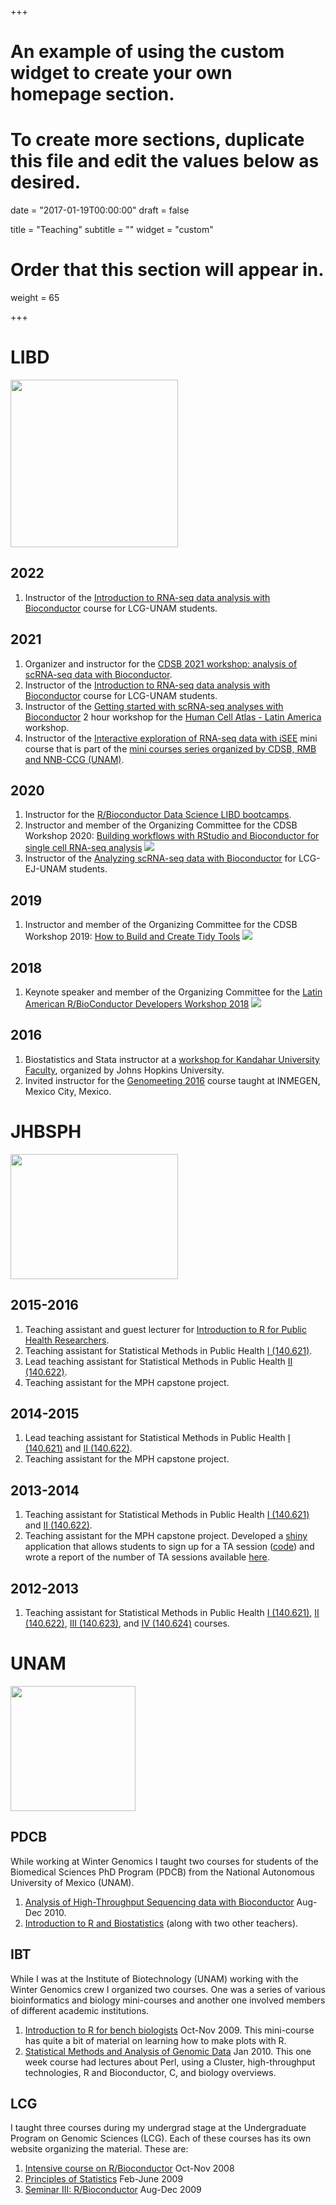 +++
# An example of using the custom widget to create your own homepage section.
# To create more sections, duplicate this file and edit the values below as desired.

date = "2017-01-19T00:00:00"
draft = false

title = "Teaching"
subtitle = ""
widget = "custom"

# Order that this section will appear in.
weight = 65

+++

# LIBD


<img class="image alignleft" src="images/LIBD.jpg" width="268" alt="" />

## 2022

1. Instructor of the [Introduction to RNA-seq data analysis with Bioconductor](https://lcolladotor.github.io/rnaseq_LCG-UNAM_2022/) course for LCG-UNAM students.

## 2021

1. Organizer and instructor for the [CDSB 2021 workshop: analysis of scRNA-seq data with Bioconductor](https://comunidadbioinfo.github.io/cdsb2021_scRNAseq/).
1. Instructor of the [Introduction to RNA-seq data analysis with Bioconductor](https://lcolladotor.github.io/rnaseq_LCG-UNAM_2021/) course for LCG-UNAM students.
1. Instructor of the [Getting started with scRNA-seq analyses with Bioconductor](https://github.com/lcolladotor/HCA_LA_2021) 2 hour workshop for the [Human Cell Atlas - Latin America](https://www.humancellatlas.org/hca-latin-america-2021-workshop/) workshop.
1. Instructor of the [Interactive exploration of RNA-seq data with iSEE](https://github.com/ComunidadBioInfo/minicurso_mayo_2021/) mini course that is part of the [mini courses series organized by CDSB, RMB and NNB-CCG (UNAM)](https://comunidadbioinfo.github.io/post/cs_and_s_event_fund_award/).

## 2020

1. Instructor for the [R/Bioconductor Data Science LIBD bootcamps](https://lcolladotor.github.io/bioc_team_ds/rbioconductor-data-science-bootcamps.html#.YJ6Hw5NKiEs).
1. Instructor and member of the Organizing Committee for the CDSB Workshop 2020: [Building workflows with RStudio and Bioconductor for single cell RNA-seq analysis](https://comunidadbioinfo.github.io/post/cdsb2020-building-workflows-with-rstudio-and-scrnaseq-with-bioconductor/#.XzMwSpNKiuo) ![](https://comunidadbioinfo.github.io/img/icon.png)
1. Instructor of the [Analyzing scRNA-seq data with Bioconductor](https://lcolladotor.github.io/osca_LIIGH_UNAM_2020/) for LCG-EJ-UNAM students.

## 2019

1. Instructor and member of the Organizing Committee for the CDSB Workshop 2019: [How to Build and Create Tidy Tools](https://comunidadbioinfo.github.io/post/building-tidy-tools-cdsb-runconf-2019/#.XKj6-etKjOQ) ![](https://comunidadbioinfo.github.io/img/icon.png)

## 2018

1. Keynote speaker and member of the Organizing Committee for the [Latin American R/BioConductor Developers Workshop 2018](https://comunidadbioinfo.github.io/post/r-bioconductor-developers-workshop-2018/#.XKj7y-tKjOQ) ![](https://comunidadbioinfo.github.io/img/icon.png)

## 2016

1. Biostatistics and Stata instructor at a [workshop for Kandahar University Faculty](http://lcolladotor.github.io/kandahar), organized by Johns Hopkins University. 
1. Invited instructor for the [Genomeeting 2016](http://www.genomeeting.com/) course taught at INMEGEN, Mexico City, Mexico.

# JHBSPH

<img class="image alignleft" src="images/hospital.jpg" width="268" height="200" alt="" />


## 2015-2016

1. Teaching assistant and guest lecturer for [Introduction to R for Public Health Researchers](http://www.aejaffe.com/summerR_2015/).
1. Teaching assistant for Statistical Methods in Public Health [I (140.621)](http://www.biostat.jhsph.edu/courses/bio621/index.html).
1. Lead teaching assistant for Statistical Methods in Public Health [II (140.622)](http://www.biostat.jhsph.edu/courses/bio622/index.html).
1. Teaching assistant for the MPH capstone project.

## 2014-2015

1. Lead teaching assistant for Statistical Methods in Public Health [I (140.621)](http://www.biostat.jhsph.edu/courses/bio621/index.html) and [II (140.622)](http://www.biostat.jhsph.edu/courses/bio622/index.html).
1. Teaching assistant for the MPH capstone project.

## 2013-2014

1. Teaching assistant for Statistical Methods in Public Health [I (140.621)](http://www.biostat.jhsph.edu/courses/bio621/index.html) and [II (140.622)](http://www.biostat.jhsph.edu/courses/bio622/index.html).
1. Teaching assistant for the MPH capstone project. Developed a [shiny](http://shiny.rstudio.com/) application that allows students to sign up for a TA session ([code](https://github.com/lcolladotor/MPHcapstoneTA)) and wrote a report of the number of TA sessions available [here](http://lcolladotor.github.io/mphtasessions/).

## 2012-2013

1. Teaching assistant for Statistical Methods in Public Health [I (140.621)](http://www.biostat.jhsph.edu/courses/bio621/index.html), [II (140.622)](http://www.biostat.jhsph.edu/courses/bio622/index.html), [III (140.623)](http://www.biostat.jhsph.edu/courses/bio623/index.html), and [IV (140.624)](http://www.biostat.jhsph.edu/courses/bio624/index.html) courses.

# UNAM

<img class="image alignleft" src="https://upload.wikimedia.org/wikipedia/commons/thumb/c/ca/Escudo-UNAM-escalable.svg/1200px-Escudo-UNAM-escalable.svg.png" width="200" alt="" />

## PDCB

While working at Winter Genomics I taught two courses for students of the Biomedical Sciences PhD Program (PDCB) from the National Autonomous University of Mexico (UNAM).

1. [Analysis of High-Throughput Sequencing data with Bioconductor](http://lcolladotor.github.io/courses/PDCB-HTS.html) Aug-Dec 2010.
1. [Introduction to R and Biostatistics](http://lcolladotor.github.io/courses/PDCB-Biostats.html) (along with two other teachers).

## IBT

While I was at the Institute of Biotechnology (UNAM) working with the Winter Genomics crew I organized two courses. One was a series of various bioinformatics and biology mini-courses and another one involved members of different academic institutions.

1. [Introduction to R for bench biologists](http://lcolladotor.github.io/courses/mIntroR.html) Oct-Nov 2009. This mini-course has quite a bit of material on learning how to make plots with R.
1. [Statistical Methods and Analysis of Genomic Data](http://lcolladotor.github.io/courses/MEyAdDG.html) Jan 2010. This one week course had lectures about Perl, using a Cluster, high-throughput technologies, R and Bioconductor, C, and biology overviews.

## LCG

I taught three courses during my undergrad stage at the Undergraduate Program on Genomic Sciences (LCG). Each of these courses has its own website organizing the material. These are:

1. [Intensive course on R/Bioconductor](http://lcolladotor.github.io/courses/Courses/R/) Oct-Nov 2008
1. [Principles of Statistics](http://lcolladotor.github.io/courses/Courses/E/) Feb-June 2009
1. [Seminar III: R/Bioconductor](http://lcolladotor.github.io/courses/Courses/B/) Aug-Dec 2009
